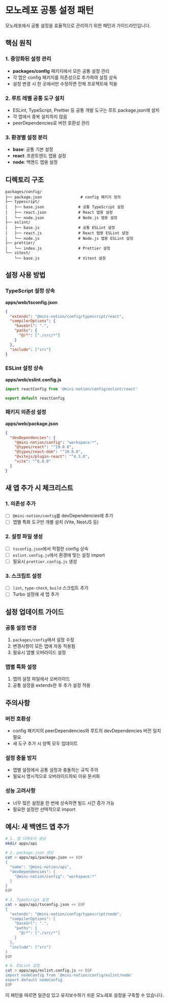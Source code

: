# 모노레포 공통 설정 패턴

모노레포에서 공통 설정을 효율적으로 관리하기 위한 패턴과 가이드라인입니다.

## 핵심 원칙

### 1. 중앙화된 설정 관리
- **packages/config** 패키지에서 모든 공통 설정 관리
- 각 앱은 config 패키지를 의존성으로 추가하여 설정 상속
- 설정 변경 시 한 곳에서만 수정하면 전체 프로젝트에 적용

### 2. 루트 레벨 공통 도구 설치
- ESLint, TypeScript, Prettier 등 공통 개발 도구는 루트 package.json에 설치
- 각 앱에서 중복 설치하지 않음
- peerDependencies로 버전 호환성 관리

### 3. 환경별 설정 분리
- **base**: 공통 기본 설정
- **react**: 프론트엔드 앱용 설정
- **node**: 백엔드 앱용 설정

## 디렉토리 구조

```
packages/config/
├── package.json                 # config 패키지 정의
├── typescript/
│   ├── base.json               # 공통 TypeScript 설정
│   ├── react.json              # React 앱용 설정
│   └── node.json               # Node.js 앱용 설정
├── eslint/
│   ├── base.js                 # 공통 ESLint 설정
│   ├── react.js                # React 앱용 ESLint 설정
│   └── node.js                 # Node.js 앱용 ESLint 설정
├── prettier/
│   └── index.js                # Prettier 설정
└── vitest/
    └── base.js                 # Vitest 설정
```

## 설정 사용 방법

### TypeScript 설정 상속

**apps/web/tsconfig.json**
```json
{
  "extends": "@mini-notion/config/typescript/react",
  "compilerOptions": {
    "baseUrl": ".",
    "paths": {
      "@/*": ["./src/*"]
    }
  },
  "include": ["src"]
}
```

### ESLint 설정 상속

**apps/web/eslint.config.js**
```javascript
import reactConfig from '@mini-notion/config/eslint/react'

export default reactConfig
```

### 패키지 의존성 설정

**apps/web/package.json**
```json
{
  "devDependencies": {
    "@mini-notion/config": "workspace:*",
    "@types/react": "^19.0.0",
    "@types/react-dom": "^19.0.0",
    "@vitejs/plugin-react": "^4.3.0",
    "vite": "^6.0.0"
  }
}
```

## 새 앱 추가 시 체크리스트

### 1. 의존성 추가
- [ ] `@mini-notion/config`를 devDependencies에 추가
- [ ] 앱별 특화 도구만 개별 설치 (Vite, NestJS 등)

### 2. 설정 파일 생성
- [ ] `tsconfig.json`에서 적절한 config 상속
- [ ] `eslint.config.js`에서 환경에 맞는 설정 import
- [ ] 필요시 `prettier.config.js` 생성

### 3. 스크립트 설정
- [ ] `lint`, `type-check`, `build` 스크립트 추가
- [ ] Turbo 설정에 새 앱 추가

## 설정 업데이트 가이드

### 공통 설정 변경
1. `packages/config`에서 설정 수정
2. 변경사항이 모든 앱에 자동 적용됨
3. 필요시 앱별 오버라이드 설정

### 앱별 특화 설정
1. 앱의 설정 파일에서 오버라이드
2. 공통 설정을 extends한 후 추가 설정 적용

## 주의사항

### 버전 호환성
- config 패키지의 peerDependencies와 루트의 devDependencies 버전 일치 필요
- 새 도구 추가 시 양쪽 모두 업데이트

### 설정 충돌 방지
- 앱별 설정에서 공통 설정과 충돌하는 규칙 주의
- 필요시 명시적으로 오버라이드하되 이유 문서화

### 성능 고려사항
- 너무 많은 설정을 한 번에 상속하면 빌드 시간 증가 가능
- 필요한 설정만 선택적으로 import

## 예시: 새 백엔드 앱 추가

```bash
# 1. 앱 디렉토리 생성
mkdir apps/api

# 2. package.json 생성
cat > apps/api/package.json << EOF
{
  "name": "@mini-notion/api",
  "devDependencies": {
    "@mini-notion/config": "workspace:*"
  }
}
EOF

# 3. TypeScript 설정
cat > apps/api/tsconfig.json << EOF
{
  "extends": "@mini-notion/config/typescript/node",
  "compilerOptions": {
    "baseUrl": ".",
    "paths": {
      "@/*": ["./src/*"]
    }
  },
  "include": ["src"]
}
EOF

# 4. ESLint 설정
cat > apps/api/eslint.config.js << EOF
import nodeConfig from '@mini-notion/config/eslint/node'
export default nodeConfig
EOF
```

이 패턴을 따르면 일관성 있고 유지보수하기 쉬운 모노레포 설정을 구축할 수 있습니다.